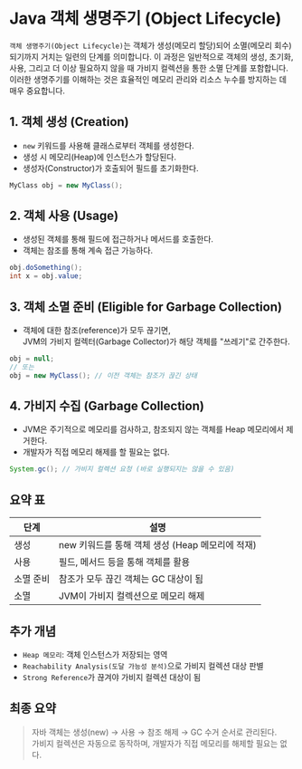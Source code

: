 # Java 객체 생명주기 (Object Lifecycle)

`객체 생명주기(Object Lifecycle)`는 객체가 생성(메모리 할당)되어 소멸(메모리 회수)되기까지 거치는 일련의 단계를 의미합니다.
이 과정은 일반적으로 객체의 생성, 초기화, 사용, 그리고 더 이상 필요하지 않을 때 가비지 컬렉션을 통한 소멸 단계를 포함합니다.
이러한 생명주기를 이해하는 것은 효율적인 메모리 관리와 리소스 누수를 방지하는 데 매우 중요합니다.

## 1. 객체 생성 (Creation)

- `new` 키워드를 사용해 클래스로부터 객체를 생성한다.
- 생성 시 메모리(Heap)에 인스턴스가 할당된다.
- 생성자(Constructor)가 호출되어 필드를 초기화한다.

```java
MyClass obj = new MyClass();
```

## 2. 객체 사용 (Usage)

- 생성된 객체를 통해 필드에 접근하거나 메서드를 호출한다.
- 객체는 참조를 통해 계속 접근 가능하다.

```java
obj.doSomething();
int x = obj.value;
```

## 3. 객체 소멸 준비 (Eligible for Garbage Collection)

- 객체에 대한 참조(reference)가 모두 끊기면,  
  JVM의 가비지 컬렉터(Garbage Collector)가 해당 객체를 "쓰레기"로 간주한다.

```java
obj = null;
// 또는
obj = new MyClass(); // 이전 객체는 참조가 끊긴 상태
```

## 4. 가비지 수집 (Garbage Collection)

- JVM은 주기적으로 메모리를 검사하고, 참조되지 않는 객체를 Heap 메모리에서 제거한다.
- 개발자가 직접 메모리 해제를 할 필요는 없다.

```java
System.gc(); // 가비지 컬렉션 요청 (바로 실행되지는 않을 수 있음)
```

## 요약 표

| 단계 | 설명 |
|------|------|
| 생성 | new 키워드를 통해 객체 생성 (Heap 메모리에 적재) |
| 사용 | 필드, 메서드 등을 통해 객체를 활용 |
| 소멸 준비 | 참조가 모두 끊긴 객체는 GC 대상이 됨 |
| 소멸 | JVM이 가비지 컬렉션으로 메모리 해제 |

## 추가 개념

- `Heap 메모리`: 객체 인스턴스가 저장되는 영역
- `Reachability Analysis(도달 가능성 분석)`으로 가비지 컬렉션 대상 판별
- `Strong Reference`가 끊겨야 가비지 컬렉션 대상이 됨

## 최종 요약

> 자바 객체는 생성(new) → 사용 → 참조 해제 → GC 수거 순서로 관리된다.  
> 가비지 컬렉션은 자동으로 동작하며, 개발자가 직접 메모리를 해제할 필요는 없다.
